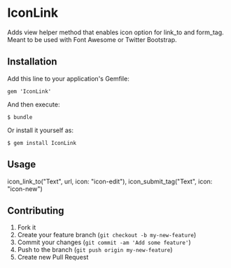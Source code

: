 # IconLink

Adds view helper method that enables icon option for link_to and form_tag. Meant to be used with Font Awesome or Twitter Bootstrap.

## Installation

Add this line to your application's Gemfile:

    gem 'IconLink'

And then execute:

    $ bundle

Or install it yourself as:

    $ gem install IconLink

## Usage

icon_link_to("Text", url, icon: "icon-edit"), 
icon_submit_tag("Text", icon: "icon-new")

## Contributing

1. Fork it
2. Create your feature branch (`git checkout -b my-new-feature`)
3. Commit your changes (`git commit -am 'Add some feature'`)
4. Push to the branch (`git push origin my-new-feature`)
5. Create new Pull Request
